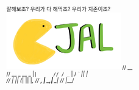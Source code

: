 잘해보조?
우리가 다 해먹조?
우리가 지존이조?
<br>
<img src="https://raw.githubusercontent.com/hyungaaa/team/main/img/jal_logo_final.png" width="300" height="150"/>
//              __  
//  __ _   __ _ |`|     
// / _` | / _` || |   
//    | || (_| || |__,
//  __, | \__,_| \____|
// |___/
